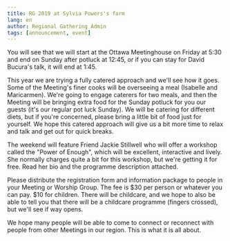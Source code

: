 ```yaml
---
title: RG 2019 at Sylvia Powers's farm
lang: en
author: Regional Gathering Admin
tags: [announcement, event]
---
```

You will see that we will start at the Ottawa Meetinghouse on Friday at 5:30 and end on Sunday after potluck at 12:45, or if you can stay for David Bucura's talk, it will end at 1:45.  

This year we are trying a fully catered approach and we'll see how it goes.  Some of the Meeting's finer cooks will be overseeing a meal (Isabelle and Maricarmen). We're going to engage caterers for two meals, and then the Meeting will be bringing extra food for the Sunday potluck for you our guests (it's our regular pot luck Sunday).  We will be catering for different diets, but if you're concerned, please bring a little bit of food just for yourself.  We hope this catered approach will give us a bit more time to relax and talk and get out for quick breaks. 

The weekend will feature Friend Jackie Stillwell who will offer a workshop called the "Power of Enough", which will be excellent, interactive and lively. She normally charges quite a bit for this workshop, but we're getting it for free.  Read her bio and the programme description attached.  

Please distribute the registration form and information package to people in your Meeting or Worship Group. The fee is $30 per person or whatever you can pay.  $10 for children.  There will be childcare, and we hope to also be able to tell you that there will be a childcare programme (fingers crossed), but we'll see if way opens. 

We hope many people will be able to come to connect or reconnect with people from other Meetings in our region. This is what it is all about.  
